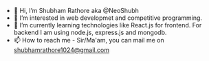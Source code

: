 - 👋 Hi, I’m Shubham Rathore aka @NeoShubh 
- 👀 I’m interested in web developmet and competitive programming. 
- 🌱 I’m currently learning technologies like React.js for frontend. For backend I am using node.js, express.js and mongodb. 
- 📫 How to reach me - Sir/Ma'am, you can mail me on shubhamrathore1024@gmail.com

<!---
NeoShubh/NeoShubh is a ✨ special ✨ repository because its `README.md` (this file) appears on your GitHub profile.
You can click the Preview link to take a look at your changes.
--->
